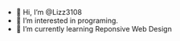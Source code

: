 - 👋 Hi, I’m @Lizz3108
- 👀 I’m interested in programing.
- 🌱 I’m currently learning Reponsive Web Design

<!---
Lizz3108/Lizz3108 is a ✨ special ✨ repository because its `README.md` (this file) appears on your GitHub profile.
You can click the Preview link to take a look at your changes.
--->
